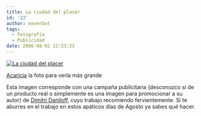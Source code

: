 ```yaml
---
title: La ciudad del placer
id: '22'
author: neverbot
tags:
  - Fotografía
  - Publicidad
date: 2006-08-02 12:53:23
---
```


[![La ciudad del placer](./sexcity.jpg "La ciudad del placer")](./sexcity.jpg "La ciudad del placer")

[Acaricia](./sexcity.jpg) la foto para verla más grande

Esta imagen corresponde con una campaña publicitaria (desconozco si de un producto real o simplemente es una imagen para promocionar a su autor) de [Dimitri Daniloff](http://www.ohlsson.de/dimitri/advertising/DIMITRIDANILOFF.html), cuyo trabajo recomiendo fervientemente. Si te aburres en el trabajo en estos apáticos días de Agosto ya sabes qué hacer.